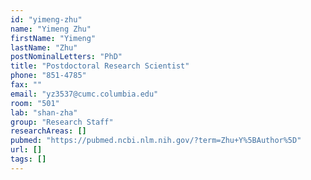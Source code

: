 ```yaml
---
id: "yimeng-zhu"
name: "Yimeng Zhu"
firstName: "Yimeng"
lastName: "Zhu"
postNominalLetters: "PhD"
title: "Postdoctoral Research Scientist"
phone: "851-4785"
fax: ""
email: "yz3537@cumc.columbia.edu"
room: "501"
lab: "shan-zha"
group: "Research Staff"
researchAreas: []
pubmed: "https://pubmed.ncbi.nlm.nih.gov/?term=Zhu+Y%5BAuthor%5D"
url: []
tags: []
---
```

